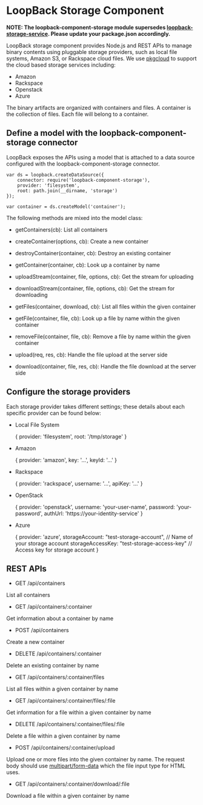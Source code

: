 # LoopBack Storage Component

**NOTE: The loopback-component-storage module supersedes [loopback-storage-service](https://www.npmjs.org/package/loopback-storage-service). Please update your package.json accordingly.**

LoopBack storage component provides Node.js and REST APIs to manage binary contents
using pluggable storage providers, such as local file systems, Amazon S3, or
Rackspace cloud files. We use [pkgcloud](https://github.com/pkgcloud/pkgcloud) to support the cloud based
storage services including:

- Amazon
- Rackspace
- Openstack
- Azure

The binary artifacts are organized with containers and files. A container is the
collection of files. Each file will belong to a container.

## Define a model with the loopback-component-storage connector

LoopBack exposes the APIs using a model that is attached to a data source configured
with the loopback-component-storage connector.

    var ds = loopback.createDataSource({
        connector: require('loopback-component-storage'),
        provider: 'filesystem',
        root: path.join(__dirname, 'storage')
    });

    var container = ds.createModel('container');

The following methods are mixed into the model class:

- getContainers(cb): List all containers
- createContainer(options, cb): Create a new container
- destroyContainer(container, cb): Destroy an existing container
- getContainer(container, cb): Look up a container by name

- uploadStream(container, file, options, cb): Get the stream for uploading
- downloadStream(container, file, options, cb): Get the stream for downloading

- getFiles(container, download, cb): List all files within the given container
- getFile(container, file, cb): Look up a file by name within the given container
- removeFile(container, file, cb): Remove a file by name  within the given container

- upload(req, res, cb): Handle the file upload at the server side
- download(container, file, res, cb): Handle the file download at the server side

## Configure the storage providers

Each storage provider takes different settings; these details about each specific
provider can be found below:

* Local File System


    {
        provider: 'filesystem',
        root: '/tmp/storage'
    }

* Amazon


    {
        provider: 'amazon',
        key: '...',
        keyId: '...'
    }

* Rackspace


    {
        provider: 'rackspace',
        username: '...',
        apiKey: '...'
    }

* OpenStack


    {
        provider: 'openstack',
        username: 'your-user-name',
        password: 'your-password',
        authUrl: 'https://your-identity-service'
    }

* Azure


    {
        provider: 'azure',
        storageAccount: "test-storage-account",         // Name of your storage account
        storageAccessKey: "test-storage-access-key" // Access key for storage account
    }


## REST APIs

- GET /api/containers

List all containers

- GET /api/containers/:container

Get information about a container by name

- POST /api/containers

Create a new container

- DELETE /api/containers/:container

Delete an existing container by name

- GET /api/containers/:container/files

List all files within a given container by name

- GET /api/containers/:container/files/:file

Get information for a file within a given container by name

- DELETE /api/containers/:container/files/:file

Delete a file within a given container by name

- POST /api/containers/:container/upload

Upload one or more files into the given container by name. The request body should
use [multipart/form-data](https://www.ietf.org/rfc/rfc2388.txt) which the file input
type for HTML uses.

- GET /api/containers/:container/download/:file

Download a file within a given container by name